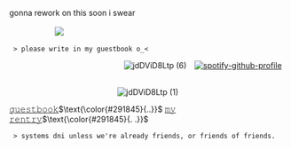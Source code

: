 gonna rework on this soon i swear
⠀⠀⠀⠀⠀⠀⠀⠀⠀⠀⠀⠀⠀⠀⠀⠀⠀⠀⠀⠀⠀⠀⠀⠀⠀⠀⠀⠀⠀⠀⠀⠀⠀⠀⠀⠀⠀⠀⠀⠀⠀⠀⠀⠀⠀⠀⠀⠀⠀⠀⠀⠀⠀⠀⠀⠀⠀![](https://komarev.com/ghpvc/?username=scenemo)
```descom
 > please write in my guestbook o_<
```


⠀⠀⠀⠀⠀ ⠀⠀⠀ ⠀⠀⠀⠀⠀⠀⠀⠀⠀ 
⠀⠀![jdDViD8Ltp (6)](https://github.com/scenemo/scenemo/assets/132171598/4dc7c17b-9152-4450-a69a-f0c4eb8300bb)
⠀[![spotify-github-profile](https://spotify-github-profile.vercel.app/api/view?uid=rcz1t3kpewneahhisy6hhxu1j&cover_image=true&theme=novatorem&show_offline=false&background_color=121212&interchange=false&bar_color=7e2525&bar_color_cover=false)](https://github.com/kittinan/spotify-github-profile)⠀⠀⠀⠀⠀⠀⠀
  
  ⠀⠀⠀⠀⠀⠀⠀⠀⠀⠀⠀⠀⠀⠀⠀⠀⠀⠀⠀![jdDViD8Ltp (1)](https://github.com/scenemo/scenemo/assets/132171598/a6a1bcc0-678a-4c25-8995-dc2ade84250d)



 [𝚐𝚞𝚎𝚜𝚝𝚋𝚘𝚘𝚔](https://sickeningboy.123guestbook.com/)$\text{\color{#291845}{..}}$
[𝚖𝚢 𝚛𝚎𝚗𝚝𝚛𝚢](https://rentry.co/jeff)$\text{\color{#291845}{. .}}$


``` descom
 > systems dni unless we're already friends, or friends of friends.
```

